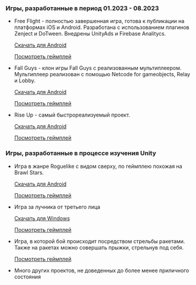### Игры, разработанные в период 01.2023 - 08.2023

- Free Flight - полностью завершенная игра, готова к публикации на платформах iOS и Android. Разработана с использованием плагинов Zenject и DoTween. Внедрены UnityAds и Firebase Analitycs.

  [Скачать для Android](https://github.com/mYNamEs7/CV/raw/main/Projects/Games/_SwingLoops.apk)
  
  [Посмотреть геймплей](https://github.com/mYNamEs7/CV/raw/main/Projects/Videos/FreeFlight.mp4)

- Fall Guys - клон игры Fall Guys с реализованным мультиплеером. Мультиплеер реализован с помощью Netcode for gameobjects, Relay и Lobby.

  [Скачать для Android](https://github.com/mYNamEs7/CV/raw/main/Projects/Games/Fall%20Guys.apk)
  
  [Посмотреть геймплей](https://github.com/mYNamEs7/CV/raw/main/Projects/Videos/FallGuys.mp4)

- Rise Up - самый быстрореализуемый проект.

  [Скачать для Android](https://github.com/mYNamEs7/CV/raw/main/Projects/Games/Rise%20Up.apk)
  
  [Посмотреть геймплей](https://github.com/mYNamEs7/CV/raw/main/Projects/Videos/RiseUp.mp4)

### Игры, разработанные в процессе изучения Unity

- Игра в жанре Roguelike с видом сверху, по геймплею похожая на Brawl Stars.

  [Скачать для Android](https://github.com/mYNamEs7/CV/raw/main/Projects/Games/BrawlStars.apk)
  
  [Посмотреть геймплей](https://github.com/mYNamEs7/CV/raw/main/Projects/Videos/BrawlStars.mp4)

- Игра за лучника от третьего лица

  [Скачать для Windows](Projects/Games/Build)

  [Посмотреть геймплей](https://github.com/mYNamEs7/CV/raw/main/Projects/Videos/Archer.mp4)

- Игра, в которой бой происходит посредством стрельбы ракетами. Также на ракетах можно совершать прыжки, стрельнув под себя.

  [Посмотреть геймплей](https://github.com/mYNamEs7/CV/raw/main/Projects/Videos/RocketShooter.mp4)

- Много других проектов, не доведенных до более менее приличного состояния
